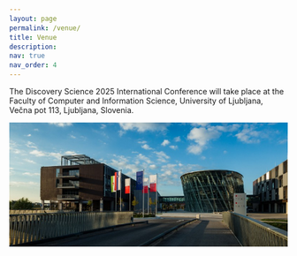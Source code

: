 ```yaml
---
layout: page
permalink: /venue/
title: Venue
description:
nav: true
nav_order: 4
---
```


The Discovery Science 2025 International Conference will take place at the Faculty of Computer and Information Science, University of Ljubljana, Večna pot 113, Ljubljana, Slovenia.

<img src="/assets/img/venue/FRI.jpeg" class="img-fluid img-center" alt="Faculty of Computer and Information Science, University of Ljubljana">
